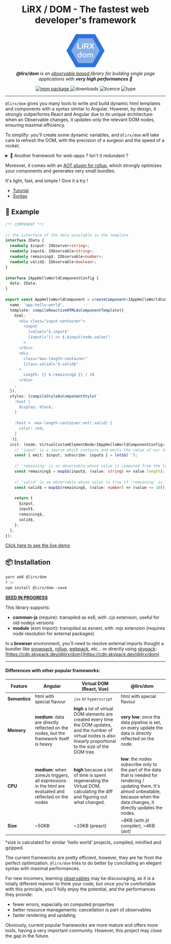 <h1 align="center">LiRX / DOM - The fastest web developer's framework</h1>

<p align="center">
  <img src="assets/lirx-dom-logo.png" alt="lirx-dom-logo" width="120px" height="120px"/>
  <br>
  <i>
    <strong>@lirx/dom</strong> is an
    <a href="https://github.com/lirx-js/core">
      observable based
    </a>
    library for building single page applications with <strong>very high performances</strong> 🚀
  </i>
</p>

<p align="center">
  <a href="https://www.npmjs.com/package/@lirx/dom">
    <img src="https://img.shields.io/npm/v/@lirx/dom.svg" alt="npm package" />
  </a>
  <img src="https://img.shields.io/npm/dm/@lirx/dom.svg" alt="downloads" />
  <img src="https://img.shields.io/npm/l/@lirx/dom.svg" alt="licence" />
  <img src="https://img.shields.io/npm/types/@lirx/dom.svg" alt="type" />
</p>

<hr>

[comment]: <> (https://github.com/tusharmath/reactive-dom#virtualdomvsreactivedom)


`@lirx/dom` gives you many tools to write and build dynamic html templates and components with a syntax similar to Angular.
However, by design, it strongly outperforms React and Angular due to its unique architecture:
when an Observable changes, it updates only the relevant DOM nodes, ensuring maximal efficiency.

To simplify: you'll create some dynamic variables, and `@lirx/dom` will take care to refresh the DOM,
with the precision of a surgeon and the speed of a rocket.


<details>
  <summary>🤨 Another framework for web-apps ? Isn't it redundant ?</summary>

  Currently `@lirx/dom` is a niche framework, but it has been built to have the absolute best performances.

  The current frameworks mostly use differ algorithms on complex data structures to refresh the DOM.
  The developers have a very simple and intuitive way to define their data, and see them magically reflected on the DOM.
  However, it costs a lot of javascript execution time, especially when changes append on the top-most parents.
  This cost is usually ignored because our machines are fast enough in most cases.
  And let's be honest: developers are lazy or constrained by time by the direction.
  Non optimized code is common and frequent.

  `@lirx/dom` is done for perfectionists: using Observables constraint you to work in Reactive Programming, using dynamic variables and Stores.
  It's complex, and discouraging for beginners, but it's so much more powerful and less error-prone.
  Observables are extremely strong, and gives you full control over async streams of data.
  `@lirx/dom` does a great usage of them, which optimizes the rendering of the DOM to the maximum.
  It results in performances as fast as native DOM manipulation, and code as small as possible,
  at the cost of a more complicated initial learning curve.

  In these cases, `@lirx/dom` is perfect:

  - you're comfortable with observables
  - you want to create some components embedded and working everywhere, with very small footprints
  - you want to create an application requiring critical performances
    (ex: displaying millions of DOM nodes, or working on very low-end devices)
  - you have the time a play with an exotic framework

  However, it's overcomplicated in these cases:

  - you're a beginner in javascript and never head of Observables
  - you don't give a f*ck about performances (like probably most of the developers 😒)

</details>

Moreover, it comes with an [AOT plugin for rollup](https://github.com/lirx-js/dom-aot-plugin),
which strongly optimizes your components and generates very small bundles.

It's light, fast, and simple ! Give it a try !

- [Tutorial](documentation/tutorial/tutorial.md)
- [Syntax](documentation/syntax/00-toc.md)


## 📑 Example

```ts
/** COMPONENT **/

// the interface of the data available in the template
interface IData {
  readonly $input: IObserver<string>;
  readonly input$: IObservable<string>;
  readonly remaining$: IObservable<number>;
  readonly valid$: IObservable<boolean>;
}

interface IAppHelloWorldComponentConfig {
  data: IData;
}

export const AppHelloWorldComponent = createComponent<IAppHelloWorldComponentConfig>({
  name: 'app-hello-world',
  template: compileReactiveHTMLAsComponentTemplate({
    html: `
      <div class="input-container">
        <input
          [value]="$.input$"
          (input)="() => $.$input(node.value)"
        >
      </div>
      <div
        class="max-length-container"
        [class.valid]="$.valid$"
      >
        Length: {{ $.remaining$ }} / 10
      </div>
   `,
  }),
  styles: [compileStyleAsComponentStyle(`
    :host {
      display: block;
    }

    :host > .max-length-container:not(.valid) {
      color: red;
    }
  `)],
  init: (node: VirtualCustomElementNode<IAppHelloWorldComponentConfig>): IData => {
    // 'input' is a source which contains and emits the value of our input
    const { emit: $input, subscribe: input$ } = let$$('');

    // 'remaining' is an observable whose value is computed from the length of 'input'
    const remaining$ = map$$(input$, (value: string) => value.length);

    // 'valid' is an observable whose value is true if 'remaining' is less than 10
    const valid$ = map$$(remaining$, (value: number) => (value <= 10));

    return {
      $input,
      input$,
      remaining$,
      valid$,
    };
  },
});
```

[//]: # (TODO update demo)

[Click here to see the live demo](https://stackblitz.com/edit/typescript-ydrjlp?file=hello-world.shortcuts.component.ts)

## 📦 Installation

```bash
yarn add @lirx/dom
# or
npm install @lirx/dom--save
```

**[SEED IN PROGRESS](https://github.com/lifaon74/rx-js-light-debug-vite)**

This library supports:

- **common-js** (require): transpiled as es6, with .cjs extension, useful for old nodejs versions
- **module** (esm import): transpiled as esnext, with .mjs extension (requires node resolution for external packages)

In a **browser** environment, you'll need to resolve external imports thought a bundler like
[snowpack](https://www.snowpack.dev/),
[rollup](https://rollupjs.org/guide/en/),
[webpack](https://webpack.js.org/),
etc...
or directly using [skypack](https://www.skypack.dev/):
[https://cdn.skypack.dev/@lirx/dom](https://cdn.skypack.dev/@lirx/dom)


---

#### Differences with other popular frameworks:

| Feature        | Angular | Virtual DOM (React, Vue) | @lirx/dom |
|----------------| --- | ---          | --- |
| **Semantics**  | html with special flavour | `jsx` or `hyperscript` | html with special flavour |
| **Memory**     | **medium**: data are directly reflected on the nodes, but the framework itself is heavy | **high** a lot of virtual DOM elements are created every time the DOM updates, and the number of virtual nodes is also linearly proportional to the size of the DOM tree. | **very low**: once the data pipeline is set, on every update the data is directly reflected on the node. |
| **CPU**        | **medium**: when zoneJs triggers, all expressions in the html are evaluated and reflected on the nodes | **high** because a lot of time is spent regenerating the Virtual DOM, calculating the diff and figuring out what changed. | **low**: the nodes subscribe only to the part of the data that is needed for rendering / updating them. It's almost unbeatable, because when the data changes, it directly updates the nodes. |
| **Size**       | ~50KB | ~10KB (preact) | ~8KB (with jit compiler), ~4KB (aot) |

*size is calculated for similar 'hello world' projects, compiled, minified and gzipped.

The current frameworks are pretty efficient, however, they are far from the perfect optimization.
`@lirx/dom` tries to do better by conciliating an elegant syntax with maximal performances.

For new incomers, learning [observables](https://github.com/lirx-js/core) may be discouraging,
as it is a totally different manner to think your code,
but once you're comfortable with this principle, you'll fully enjoy the potential, and the performances they provide:

- fewer errors, especially on computed properties
- better resource managements: cancellation is part of observables
- faster rendering and updating

Obviously, current popular frameworks are more mature and offers more tools, having a very important community.
However, this project may close the gap in the future.




